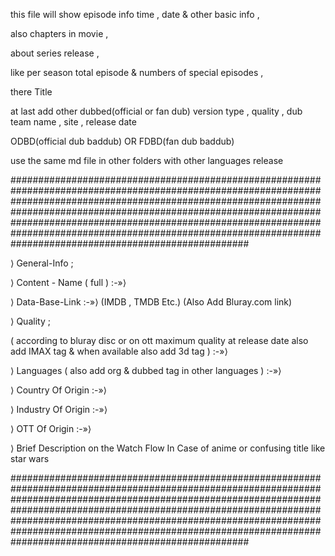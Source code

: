 this file will show episode info time , date & other basic info ,

also chapters in movie ,

about series release ,

like per season total episode & numbers of special episodes ,

there Title

at last add other dubbed(official or fan dub) version type , quality , dub team name , site , release date

ODBD(official dub baddub) OR FDBD(fan dub baddub)

use the same md file in other folders with other languages release

###########################################################################################################################################################################################################################################################################################################################################################################################



⟩ General-Info ;

⟩ Content - Name ( full ) :-»⟩

⟩ Data-Base-Link :-»⟩
(IMDB , TMDB Etc.)
(Also Add Bluray.com link)

⟩ Quality ;

( according to bluray disc or on ott 
  maximum quality at release date also
  add IMAX tag & when available also add 3d tag ) :-»⟩

⟩ Languages ( also add org & dubbed tag in other languages ) :-»⟩

⟩ Country Of Origin :-»⟩

⟩ Industry Of Origin :-»⟩

⟩ OTT Of Origin :-»⟩

⟩ Brief Description on the Watch Flow In Case of anime or
  confusing title like star wars



###########################################################################################################################################################################################################################################################################################################################################################################################



